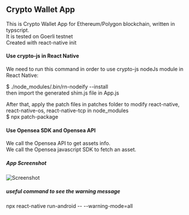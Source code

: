 ## Crypto Wallet App
This is Crypto Wallet App for Ethereum/Polygon blockchain, written in typscript.  
It is tested on Goerli testnet  
Created with react-native init  

#### Use crypto-js in React Native
We need to run this command in order to use crypto-js nodeJs module in React Native: 
  
$ ./node_modules/.bin/rn-nodeify  --install  
then import the generated shim.js file in App.js  
  
After that, apply the patch files in patches folder to modify react-native, react-native-os, react-native-tcp in node_modules  
$ npx patch-package

#### Use Opensea SDK and Opensea API
We call the Opensea API to get assets info.  
We call the Opensea javascript SDK to fetch an asset.

##### App Screenshot
![Screenshot](https://i.ibb.co/vkx8v1v/CWA-screen1.png)


##### useful command to see the warning message
npx react-native run-android -- --warning-mode=all

